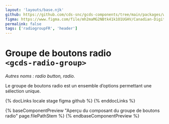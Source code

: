 ```yaml
---
layout: 'layouts/base.njk'
github: https://github.com/cds-snc/gcds-components/tree/main/packages/web/src/components/gcds-radio-group
figma: https://www.figma.com/file/mh2maMG2NBtk41k1O1UGHV/Canadian-Digital-Service%E2%80%A8---GC-Design-System?node-id=818%3A3759&t=ciEmm7GYyGAY73zZ-0
permalink: false
tags: ['radiogroupFR', 'header']
---
```


# Groupe de boutons radio <br>`<gcds-radio-group>`

_Autres noms : radio button, radio._

Le groupe de boutons radio est un ensemble d’options permettant une sélection unique.

{% docLinks locale stage figma github %}
{% enddocLinks %}

{% baseComponentPreview "Aperçu du composant du groupe de boutons radio" page.filePathStem %}
{% endbaseComponentPreview %}
